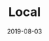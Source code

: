 ---
title: Local
description: A node marketplace to buy/sell locally
repo: https://github.com/viveralia/local
color: F9C789
image: ./images/local.png
date: 2019-08-03
---